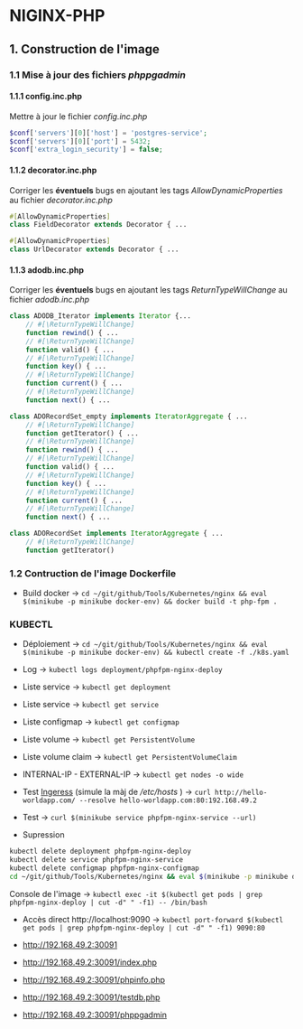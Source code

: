 # NIGINX-PHP

## 1. Construction de l'image

### 1.1 Mise à jour des fichiers *phppgadmin*

#### 1.1.1 config.inc.php

Mettre à jour le fichier *config.inc.php*

```php
$conf['servers'][0]['host'] = 'postgres-service';
$conf['servers'][0]['port'] = 5432;
$conf['extra_login_security'] = false;
```

#### 1.1.2 decorator.inc.php

Corriger les **éventuels** bugs en ajoutant les tags *AllowDynamicProperties* au fichier *decorator.inc.php* 

```php
#[AllowDynamicProperties]
class FieldDecorator extends Decorator { ...

#[AllowDynamicProperties]
class UrlDecorator extends Decorator { ...
```

#### 1.1.3 adodb.inc.php

Corriger les **éventuels** bugs en ajoutant les tags *ReturnTypeWillChange* au fichier  *adodb.inc.php*
```php
class ADODB_Iterator implements Iterator {...
	// #[\ReturnTypeWillChange] 
    function rewind() { ...
	// #[\ReturnTypeWillChange] 
	function valid() { ...
	// #[\ReturnTypeWillChange] 
    function key() { ...
	// #[\ReturnTypeWillChange] 
    function current() { ...
	// #[\ReturnTypeWillChange] 
    function next() { ...

class ADORecordSet_empty implements IteratorAggregate { ...
	// #[\ReturnTypeWillChange] 
	function getIterator() { ...
	// #[\ReturnTypeWillChange] 
    function rewind() { ...
	// #[\ReturnTypeWillChange] 
	function valid() { ...
	// #[\ReturnTypeWillChange] 
    function key() { ...
	// #[\ReturnTypeWillChange] 
    function current() { ...
	// #[\ReturnTypeWillChange] 
    function next() { ...

class ADORecordSet implements IteratorAggregate { ...
    // #[\ReturnTypeWillChange] 
    function getIterator() 
```

### 1.2 Contruction de l'image Dockerfile

- Build docker -> `cd ~/git/github/Tools/Kubernetes/nginx && eval $(minikube -p minikube docker-env) && docker build -t php-fpm .`





### KUBECTL


- Déploiement -> `cd ~/git/github/Tools/Kubernetes/nginx && eval $(minikube -p minikube docker-env) && kubectl create -f ./k8s.yaml`
- Log -> `kubectl logs deployment/phpfpm-nginx-deploy`
- Liste service -> `kubectl get deployment`
- Liste service -> `kubectl get service`
- Liste configmap -> `kubectl get configmap`
- Liste volume -> `kubectl get PersistentVolume`
- Liste volume claim -> `kubectl get PersistentVolumeClaim`
- INTERNAL-IP - EXTERNAL-IP -> `kubectl get nodes -o wide`
- Test [Ingeress](https://blog.knoldus.com/how-to-create-ingress-rules-in-kubernetes-using-minikube/#what-is-ingress) (simule la màj de */etc/hosts* ) -> `curl http://hello-worldapp.com/ --resolve hello-worldapp.com:80:192.168.49.2`
- Test -> `curl $(minikube service phpfpm-nginx-service --url)`

- Supression


```bash
kubectl delete deployment phpfpm-nginx-deploy
kubectl delete service phpfpm-nginx-service
kubectl delete configmap phpfpm-nginx-configmap
cd ~/git/github/Tools/Kubernetes/nginx && eval $(minikube -p minikube docker-env) && kubectl create -f ./k8s.yaml
```


Console de l'image -> `kubectl exec -it $(kubectl get pods | grep phpfpm-nginx-deploy | cut -d" " -f1) -- /bin/bash`

- Accès direct http://localhost:9090 -> `kubectl port-forward $(kubectl get pods | grep phpfpm-nginx-deploy | cut -d" " -f1) 9090:80`

- http://192.168.49.2:30091
- http://192.168.49.2:30091/index.php
- http://192.168.49.2:30091/phpinfo.php
- http://192.168.49.2:30091/testdb.php
- http://192.168.49.2:30091/phppgadmin

